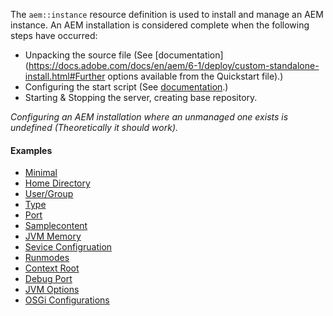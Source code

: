 
The `aem::instance` resource definition is used to install and manage an AEM instance. An AEM installation is considered complete when the following steps have occurred:

* Unpacking the source file (See [documentation](https://docs.adobe.com/docs/en/aem/6-1/deploy/custom-standalone-install.html#Further options available from the Quickstart file).)
* Configuring the start script (See [documentation](https://docs.adobe.com/docs/en/aem/6-1/deploy/command-line-start-and-stop.html).)
* Starting & Stopping the server, creating base repository.

_Configuring an AEM installation where an unmanaged one exists is undefined (Theoretically it should work)._

#### Examples

* [Minimal](aem-instance/Minimal.md)
* [Home Directory](aem-instance/Home-Directory.md)
* [User/Group](aem-instance/User-Group.md)
* [Type](aem-instance/Type.md)
* [Port](aem-instance/Port.md)
* [Samplecontent](aem-instance/Samplecontent.md)
* [JVM Memory](aem-instance/JVM-Memory.md)
* [Sevice Configruation](aem-instance/Service-Configuration.md)
* [Runmodes](aem-instance/Runmodes.md)
* [Context Root](aem-instance/Context-Root.md)
* [Debug Port](aem-instance/Debug-Port.md)
* [JVM Options](aem-instance/JVM-Options.md)
* [OSGi Configurations](aem-instance/OSGi-Configurations.md)


